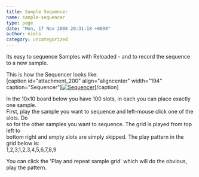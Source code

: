 ```yaml
---
title: Sample Sequencer
name: sample-sequencer
type: page
date: "Mon, 17 Nov 2008 20:31:18 +0000"
author: niels
category: uncategorized
---
```

Its easy to sequence Samples with Reloaded - and to record the sequence to a new sample.  

This is how the Sequencer looks like:  
[caption id="attachment_200" align="aligncenter" width="194" caption="Sequencer"][![Sequencer](http://www.veejayhq.net/wp-content/uploads/2008/11/sequencer-194x300.png "Sequencer")](http://www.veejayhq.net/wp-content/uploads/2008/11/sequencer.png)[/caption]  

In the 10x10 board below you have 100 slots, in each you can place exactly one sample.  
First, play the sample you want to sequence and left-mouse click one of the slots. Do  
so for the other samples you want to sequence. The grid is played from top left to  
bottom right and empty slots are simply skipped. The play pattern in the grid below is:  
1,2,3,1,2,3,4,5,6,7,8,9  

You can click the 'Play and repeat sample grid' which will do the obvious, play the pattern.